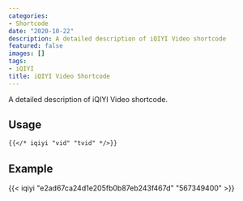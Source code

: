 ```yaml
---
categories:
- Shortcode
date: "2020-10-22"
description: A detailed description of iQIYI Video shortcode
featured: false
images: []
tags:
- iQIYI
title: iQIYI Video Shortcode
---
```


A detailed description of iQIYI Video shortcode.
<!--more-->

## Usage

```markdown
{{</* iqiyi "vid" "tvid" */>}}
```

## Example

{{< iqiyi "e2ad67ca24d1e205fb0b87eb243f467d" "567349400" >}}
